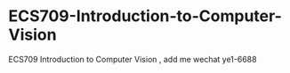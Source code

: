 # ECS709-Introduction-to-Computer-Vision
ECS709  Introduction to Computer Vision , add me wechat ye1-6688
